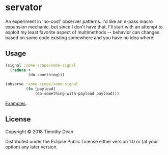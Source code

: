 # servator

An experiment in 'no-cost' observer patterns. I'd like an n-pass macro expansion mechanic, but since I don't have that, I'll start with an attempt to exploit my least favorite aspect of multimethods -- behavior can changes based on some code existing somewhere and you have no idea where!

## Usage

```clojure
(signal :some-scope/some-signal
  (reduce +
          (do-something)))
		  
(observe :some-scope/some-signal
         (fn [payload]
		     (do-something-with-payload payload)))
```

[Examples](test/servator/core_test.clj).

## License

Copyright © 2018 Timothy Dean

Distributed under the Eclipse Public License either version 1.0 or (at your option) any later version.
